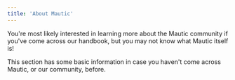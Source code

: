 ```yaml
---
title: 'About Mautic'
---
```


You're most likely interested in learning more about the Mautic community if you've come across our handbook, but you may not know what Mautic itself is!

This section has some basic information in case you haven't come across Mautic, or our community, before.


